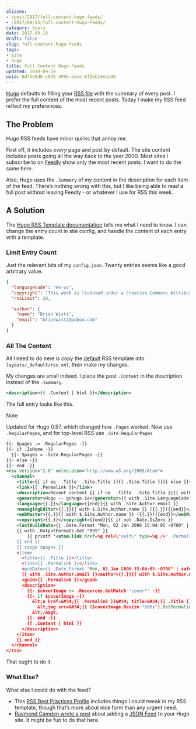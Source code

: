 ```yaml
---
aliases:
- /post/2017/full-content-hugo-feeds/
- /2017/09/15/full-content-hugo-feeds/
category: tools
date: 2017-09-15
draft: false
slug: full-content-hugo-feeds
tags:
- site
- hugo
title: Full Content Hugo Feeds
updated: 2019-09-19
uuid: 0d74e0d0-c835-499e-bdce-6f5bb1eeaa90
---
```


[Hugo]: http://gohugo.io/
[RSS file]: /index.xml

[Hugo][] defaults to filling your [RSS file][] with the summary of every post. I
prefer the full content of the most recent posts. Today I make my RSS feed
reflect my preferences.

## The Problem

Hugo RSS feeds have minor quirks that annoy me.

[Feedly]: https://feedly.com/

First off, it includes *every* page and post by default. The site content
includes posts going all the way back to the year 2000. Most sites I subscribe
to on [Feedly][] show only the most recent posts. I want to do the same here.

Also, Hugo uses the `.Summary` of my content in the description for each item of
the feed. There’s nothing wrong with this, but I like being able to read a full
post without leaving Feedly - or whatever I use for RSS this week.

## A Solution

[Hugo RSS Template documentation]: https://gohugo.io/templates/rss/

The [Hugo RSS Template documentation][] tells me what I need to know. I can
change the entry count in site config, and handle the content of each entry with
a template.

### Limit Entry Count

Just the relevant bits of my `config.json`. Twenty entries seems like a good
arbitrary value.

```json
{
  "languageCode": "en-us",
  "copyright": "This work is licensed under a Creative Commons Attribution-ShareAlike 4.0 International License",
  "rssLimit": 20,

  "author": {
    "name": "Brian Wisti",
    "email": "brianwisti@pobox.com"
  }
}
```

### All The Content

[default]: https://gohugo.io/templates/rss/#the-embedded-rss-xml

All I need to do here is copy the [default] RSS template into
`layouts/_default/rss.xml`, then make my changes.

My changes are small indeed. I place the post `.Content` in the description
instead of the `.Summary`.

```xml
<description>{{ .Content | html }}</description>
```

The full entry looks like this.

<aside class="admonition note">
<p class="admonition-title">Note</p>

Updated for Hugo 0.57, which changed how `.Pages` worked.
Now use `.RegularPages`, and for top-level RSS use `.Site.RegularPages`

</aside>

```xml
{{- $pages := .RegularPages -}}
{{- if .IsHome -}}
  {{- $pages = .Site.RegularPages -}}
{{- else -}}
{{- end -}}
<rss version="2.0" xmlns:atom="http://www.w3.org/2005/Atom">
  <channel>
    <title>{{ if eq  .Title  .Site.Title }}{{ .Site.Title }}{{ else }}{{ with .Title }}{{.}} on {{ end }}{{ .Site.Title }}{{ end }}</title>
    <link>{{ .Permalink }}</link>
    <description>Recent content {{ if ne  .Title  .Site.Title }}{{ with .Title }}in {{.}} {{ end }}{{ end }}on {{ .Site.Title }}</description>
    <generator>Hugo -- gohugo.io</generator>{{ with .Site.LanguageCode }}
    <language>{{.}}</language>{{end}}{{ with .Site.Author.email }}
    <managingEditor>{{.}}{{ with $.Site.Author.name }} ({{.}}){{end}}</managingEditor>{{end}}{{ with .Site.Author.email }}
    <webMaster>{{.}}{{ with $.Site.Author.name }} ({{.}}){{end}}</webMaster>{{end}}{{ with .Site.Copyright }}
    <copyright>{{.}}</copyright>{{end}}{{ if not .Date.IsZero }}
    <lastBuildDate>{{ .Date.Format "Mon, 02 Jan 2006 15:04:05 -0700" | safeHTML }}</lastBuildDate>{{ end }}
    {{ with .OutputFormats.Get "RSS" }}
        {{ printf "<atom:link href=%q rel=\"self\" type=%q />" .Permalink .MediaType | safeHTML }}
    {{ end }}
    {{ range $pages }}
    <item>
      <title>{{ .Title }}</title>
      <link>{{ .Permalink }}</link>
      <pubDate>{{ .Date.Format "Mon, 02 Jan 2006 15:04:05 -0700" | safeHTML }}</pubDate>
      {{ with .Site.Author.email }}<author>{{.}}{{ with $.Site.Author.name }} ({{.}}){{end}}</author>{{end}}
      <guid>{{ .Permalink }}</guid>
      <description>
        {{- $coverImage := .Resources.GetMatch "cover*" -}}
        {{- if $coverImage -}}
          &lt;a href=&#34;{{ .Permalink }}&#34; title=&#34;{{ .Title }}&#34;&gt;
            &lt;img src=&#34;{{ ($coverImage.Resize "600x").RelPermalink }}&#34; alt=&#34;{{ .Title }}&#34;&gt;
          &lt;/a&gt;
        {{- end -}}
        {{ .Content | html }}
      </description>
    </item>
    {{ end }}
  </channel>
</rss>
```

That ought to do it.

### What Else?

What else I could do with the feed?

[RSS Best Practices Profile]: http://www.rssboard.org/rss-profile
[Raymond Camden wrote a post]: https://www.raymondcamden.com/2017/05/18/creating-a-json-feed-for-hugo/
[JSON Feed]: https://jsonfeed.org/

* This [RSS Best Practices Profile][] includes things I could tweak in my RSS
  template, though that’s more about nice form than any urgent need.
* [Raymond Camden wrote a post][] about adding a [JSON Feed][] to your Hugo site.
  It might be fun to do that here.